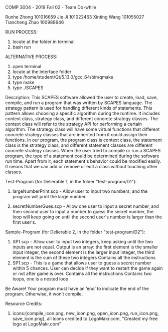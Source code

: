 COMP 3004 - 2019 Fall
02 - Team Do-while

Runhe Zhong     101016659
Jie Ji          101022463
Xinting Wang    101055027
Tiancheng Zhao  100988646

RUN PROCESS:
1. locate at the folder in terminal
2. bash run


ALTERNATIVE PROCESS:
1. open terminal
2. locate at the interface folder
3. type /home/student/Qt/5.13.0/gcc_64/bin/qmake
4. type make
5. type ./SCAPES

Description:
This SCAPES software allowed the user to create, load, save, compile, and run a program that was written by SCAPES language.
The strategy pattern is used for handling different kinds of statements. This pattern allows choosing a specific algorithm during the runtime. It includes context class, strategy class, and different concrete strategy classes.
The context class will refer to the strategy API for performing a certain algorithm. The strategy class will have some virtual functions that different concrete strategy classes that are inherited from it could assign their functions.
In our program, the program class is context class, the statement class is the strategy class, and different statement classes are different concrete strategy classes. When the user tried to compile or run a SCAPES program, the type of a statement could be determined during the software run time.
Apart from it, each statement's behavior could be modified easily. It means that we can add or remove or edit a class without touching other classes.


Test-Program (for Delierable 1, in the folder "test-program/D1"):
1. largeNumberPrint.scp - 
    Allow user to input two numbers, and the program will print the large number.

2. secretNumberGues.scp - 
    Allow one user to input a secret number, and then second user to input a number to guess the secret number, the loop will keep going on until the second user's number is larger than the first user's.


Sample-Program (for Delierable 2, in the folder "test-program/D2"):
1. SP1.scp - 
    Allow user to input two integers, keep asking until the two inputs are not equal.
    Output is an array: the first element is the smaller input integer, the second element is the larger input integer, the third element is the sum of these two integers
    Contains all the instructions
2. SP1.scp - 
    This is a game that allows user to guess a secret number within 5 chances.
    User can decide if they want to restart the game again or not after game is over. 
    Contains all the instructions
    Contains two loops, one is a nested loop




Be Aware!
Your program must have an ‘end’ to indicate the end of the program. Otherwise, it won’t compile.



Resource Credits:
1. icons:{compile_icon.png, new_icon.png, open_icon.png, run_icon.png, save_icon.png}, all icons credited to LogoMakr.com, "Created my free logo at LogoMakr.com"
